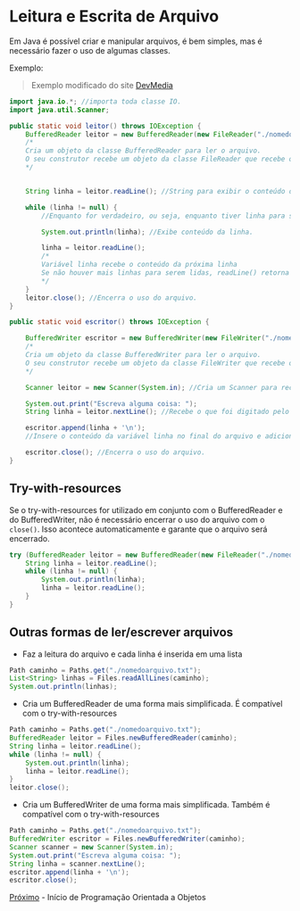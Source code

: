 <h1>Leitura e Escrita de Arquivo</h1>

Em Java é possível criar e manipular arquivos, é bem simples, mas é necessário fazer o uso de algumas classes.

Exemplo:
>Exemplo modificado do site <a href="https://www.devmedia.com.br/leitura-e-escrita-de-arquivos-de-texto-em-java/25529">DevMedia</a>

```java
import java.io.*; //importa toda classe IO.
import java.util.Scanner;

public static void leitor() throws IOException {
    BufferedReader leitor = new BufferedReader(new FileReader("./nomedoarquivo.txt"));
    /*
    Cria um objeto da classe BufferedReader para ler o arquivo.
    O seu construtor recebe um objeto da classe FileReader que recebe outro parâmetro correspondente ao caminho do arquivo.
    */


    String linha = leitor.readLine(); //String para exibir o conteúdo do arquivo.

    while (linha != null) {
        //Enquanto for verdadeiro, ou seja, enquanto tiver linha para ser lida no arquivo

        System.out.println(linha); //Exibe conteúdo da linha.

        linha = leitor.readLine();
        /*
        Variável linha recebe o conteúdo da próxima linha
        Se não houver mais linhas para serem lidas, readLine() retorna null
        */
    }
    leitor.close(); //Encerra o uso do arquivo.
}

public static void escritor() throws IOException {

    BufferedWriter escritor = new BufferedWriter(new FileWriter("./nomedoarquivo.txt"));
    /*
    Cria um objeto da classe BufferedWriter para ler o arquivo.
    O seu construtor recebe um objeto da classe FileWriter que recebe outro parâmetro correspondente ao caminho do arquivo.
    */

    Scanner leitor = new Scanner(System.in); //Cria um Scanner para receber o que foi digitado e inserir no arquivo.

    System.out.print("Escreva alguma coisa: ");
    String linha = leitor.nextLine(); //Recebe o que foi digitado pelo usuário

    escritor.append(linha + '\n');
    //Insere o conteúdo da variável linha no final do arquivo e adiciona uma quebra de linha com o '\n'

    escritor.close(); //Encerra o uso do arquivo.
}
```

<h2>Try-with-resources</h2>

Se o try-with-resources for utilizado em conjunto com o BufferedReader e do BufferedWriter, não é necessário encerrar o uso do arquivo com o `close()`. Isso acontece automaticamente e garante que o arquivo será encerrado.

```java
try (BufferedReader leitor = new BufferedReader(new FileReader("./nomedoarquivo.txt"))) {
    String linha = leitor.readLine();
    while (linha != null) {
        System.out.println(linha);
        linha = leitor.readLine();
    }
}
```

<h2>Outras formas de ler/escrever arquivos</h2>

* Faz a leitura do arquivo e cada linha é inserida em uma lista
```java
Path caminho = Paths.get("./nomedoarquivo.txt");
List<String> linhas = Files.readAllLines(caminho);
System.out.println(linhas);
```

* Cria um BufferedReader de uma forma mais simplificada. É compatível com o try-with-resources
```java
Path caminho = Paths.get("./nomedoarquivo.txt");
BufferedReader leitor = Files.newBufferedReader(caminho);
String linha = leitor.readLine();
while (linha != null) {
    System.out.println(linha);
    linha = leitor.readLine();
}
leitor.close();
```

* Cria um BufferedWriter de uma forma mais simplificada. Também é compatível com o try-with-resources
```java
Path caminho = Paths.get("./nomedoarquivo.txt");
BufferedWriter escritor = Files.newBufferedWriter(caminho);
Scanner scanner = new Scanner(System.in);
System.out.print("Escreva alguma coisa: ");
String linha = scanner.nextLine();
escritor.append(linha + '\n');
escritor.close();
```

[Próximo](./03-InicioPOO.md) - Início de Programação Orientada a Objetos